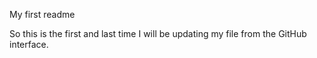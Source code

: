 My first readme

So this is the first and last time I will be updating my file from the GitHub interface.
